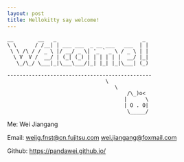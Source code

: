 ```yaml
---
layout: post
title: Hellokitty say welcome!
---
```



```
__        __   _                            _ 
\ \      / /__| | ___ ___  _ __ ___   ___  | |
 \ \ /\ / / _ \ |/ __/ _ \| '_ ` _ \ / _ \ | |
  \ V  V /  __/ | (_| (_) | | | | | |  __/ |_|
   \_/\_/ \___|_|\___\___/|_| |_| |_|\___| (_)
 
-----------------------------------------------
                                \
                                   \
                                       /\_)o<
                                      |      \
                                      | O . O|
                                       \_____/

```
Me: Wei Jiangang

Email:
<weijg.fnst@cn.fujitsu.com>
<wei.jiangang@foxmail.com>

Github: <https://pandawei.github.io/>
